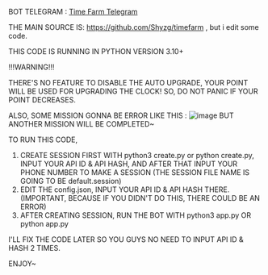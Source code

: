 BOT TELEGRAM : [Time Farm Telegram](https://t.me/TimeFarmCryptoBot?start=LnDO5pMtlVk6eMVL)

THE MAIN SOURCE IS: https://github.com/Shyzg/timefarm , but i edit some code.

THIS CODE IS RUNNING IN PYTHON VERSION 3.10+

!!!WARNING!!!

THERE'S NO FEATURE TO DISABLE THE AUTO UPGRADE, YOUR POINT WILL BE USED FOR UPGRADING THE CLOCK!
SO, DO NOT PANIC IF YOUR POINT DECREASES.

ALSO, SOME MISSION GONNA BE ERROR LIKE THIS :
![image](https://github.com/user-attachments/assets/509453c4-c504-40cf-9b06-ab2cce72c443)
BUT ANOTHER MISSION WILL BE COMPLETED~

TO RUN THIS CODE,
1. CREATE SESSION FIRST WITH python3 create.py or python create.py, INPUT YOUR API ID & API HASH, AND AFTER THAT INPUT YOUR PHONE NUMBER TO MAKE A SESSION (THE SESSION FILE NAME IS GOING TO BE default.session)
2. EDIT THE config.json, INPUT YOUR API ID & API HASH THERE. (IMPORTANT, BECAUSE IF YOU DIDN'T DO THIS, THERE COULD BE AN ERROR)
3. AFTER CREATING SESSION, RUN THE BOT WITH python3 app.py OR python app.py

I'LL FIX THE CODE LATER SO YOU GUYS NO NEED TO INPUT API ID & HASH 2 TIMES.

ENJOY~
